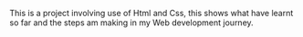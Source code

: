 This is a project involving use of Html and Css, this shows what have learnt so far and the steps am making in my Web development journey. 
